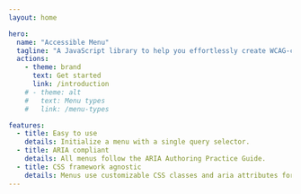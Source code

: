 ```yaml
---
layout: home

hero:
  name: "Accessible Menu"
  tagline: "A JavaScript library to help you effortlessly create WCAG-compliant menus in the DOM."
  actions:
    - theme: brand
      text: Get started
      link: /introduction
    # - theme: alt
    #   text: Menu types
    #   link: /menu-types

features:
  - title: Easy to use
    details: Initialize a menu with a single query selector.
  - title: ARIA compliant
    details: All menus follow the ARIA Authoring Practice Guide.
  - title: CSS framework agnostic
    details: Menus use customizable CSS classes and aria attributes for all transitions.
---
```

